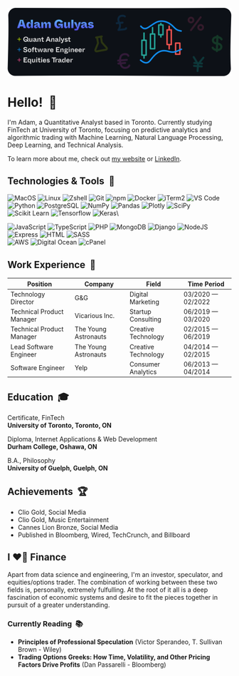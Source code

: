 [![](images/github-card@2x.png)](https://adamgulyas.com)

# Hello! &nbsp;:wave:

I'm Adam, a Quantitative Analyst based in Toronto. Currently studying FinTech at University of Toronto, focusing on predictive analytics and algorithmic trading with Machine Learning, Natural Language Processing, Deep Learning, and Technical Analysis.

To learn more about me, check out [my website](https://adamgulyas.com) or [LinkedIn](https://linkedin.com/in/adamgulyas).

## Technologies & Tools &nbsp;:toolbox:

![MacOS](https://img.shields.io/badge/-MacOS-0D1117?style=flat-square&logo=apple)
![Linux](https://img.shields.io/badge/-Linux-0D1117?style=flat-square&logo=linux)
![Zshell](https://img.shields.io/badge/-Bash-0D1117?style=flat-square&logo=gnu-bash)
![Git](https://img.shields.io/badge/-Git-0D1117?style=flat-square&logo=git)
![npm](https://img.shields.io/badge/-npm-0D1117?style=flat-square&logo=npm)
![Docker](https://img.shields.io/badge/-Docker-0D1117?style=flat-square&logo=docker)
![iTerm2](https://img.shields.io/badge/-iTerm2-0D1117?style=flat-square&logo=iterm2)
![VS Code](https://img.shields.io/badge/-VSCode-0D1117?style=flat-square&logo=visualstudiocode)\
![Python](https://img.shields.io/badge/-Python-0D1117?style=flat-square&logo=python)
![PostgreSQL](https://img.shields.io/badge/-PostgreSQL-0D1117?style=flat-square&logo=postgresql)
![NumPy](https://img.shields.io/badge/-NumPy-0D1117?style=flat-square&logo=numpy)
![Pandas](https://img.shields.io/badge/-Pandas-0D1117?style=flat-square&logo=pandas)
![Plotly](https://img.shields.io/badge/-Plotly-0D1117?style=flat-square&logo=plotly)
![SciPy](https://img.shields.io/badge/-SciPy-0D1117?style=flat-square&logo=scipy)
![Scikit Learn](https://img.shields.io/badge/-Scikit_Learn-0D1117?style=flat-square&logo=scikitlearn)
![Tensorflow](https://img.shields.io/badge/-Tensorflow-0D1117?style=flat-square&logo=tensorflow)
![Keras](https://img.shields.io/badge/-Keras-0D1117?style=flat-square&logo=keras)\

<!-- Blockchain badges -->

![JavaScript](https://img.shields.io/badge/-JavaScript-0D1117?style=flat-square&logo=javascript)
![TypeScript](https://img.shields.io/badge/-TypeScript-0D1117?style=flat-square&logo=typescript)
![PHP](https://img.shields.io/badge/-PHP-0D1117?style=flat-square&logo=php)
![MongoDB](https://img.shields.io/badge/-MongoDB-0D1117?style=flat-square&logo=mongodb)
![Django](https://img.shields.io/badge/-Django-0D1117?style=flat-square&logo=django)
![NodeJS](https://img.shields.io/badge/-NodeJS-0D1117?style=flat-square&logo=nodedotjs)
![Express](https://img.shields.io/badge/-Express-0D1117?style=flat-square&logo=express)
![HTML](https://img.shields.io/badge/-HTML-0D1117?style=flat-square&logo=html5)
![SASS](https://img.shields.io/badge/-SASS-0D1117?style=flat-square&logo=sass)\
![AWS](https://img.shields.io/badge/-AWS-0D1117?style=flat-square&logo=amazon)
![Digital Ocean](https://img.shields.io/badge/-Digital_Ocean-0D1117?style=flat-square&logo=digitalocean)
![cPanel](https://img.shields.io/badge/-cPanel-0D1117?style=flat-square&logo=cpanel)

## Work Experience &nbsp;:necktie:
| Position                    | Company               | Field                           | Time Period          |
| --------------------------- | --------------------- | ------------------------------- | -------------------- |
| Technology Director         | G&G                   | Digital Marketing               | 03/2020 — 02/2022    |
| Technical Product Manager   | Vicarious Inc.        | Startup Consulting              | 06/2019 — 03/2020    |
| Technical Product Manager   | The Young Astronauts  | Creative Technology             | 02/2015 — 06/2019    |
| Lead Software Engineer      | The Young Astronauts  | Creative Technology             | 04/2014 — 02/2015    |
| Software Engineer           | Yelp                  | Consumer Analytics              | 06/2013 — 04/2014    |

## Education &nbsp;:mortar_board:

Certificate, FinTech\
**University of Toronto, Toronto, ON**

Diploma, Internet Applications & Web Development\
**Durham College, Oshawa, ON**

B.A., Philosophy\
**University of Guelph, Guelph, ON**

## Achievements &nbsp;:trophy:

- Clio Gold, Social Media
- Clio Gold, Music Entertainment
- Cannes Lion Bronze, Social Media
- Published in Bloomberg, Wired, TechCrunch, and Billboard

## I :heart_on_fire: Finance

Apart from data science and engineering, I'm an investor, speculator, and equities/options trader. The combination of working between these two fields is, personally, extremely fulfulling. At the root of it all is a deep fascination of economic systems and desire to fit the pieces together in pursuit of a greater understanding.

### Currently Reading &nbsp;:books:

- **Principles of Professional Speculation** (Victor Sperandeo, T. Sullivan Brown - Wiley)
- **Trading Options Greeks: How Time, Volatility, and Other Pricing Factors Drive Profits** (Dan Passarelli - Bloomberg)
